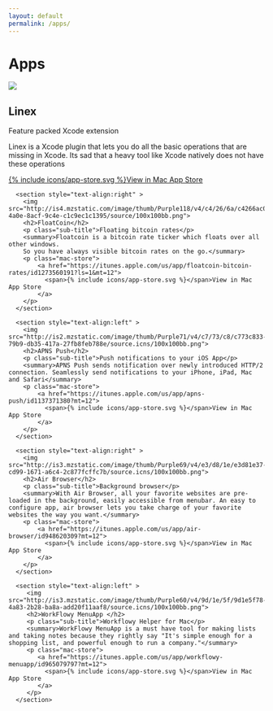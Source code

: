 ```yaml
---
layout: default
permalink: /apps/
---
```

<div class="my-apps">
  <h1>Apps</h1>
      <section style="text-align:left" >
        <img src="http://is1.mzstatic.com/image/thumb/Purple128/v4/73/e1/01/73e101ef-1168-18c1-fa0c-1b170891b031/source/100x100bb.png">
        <h2>Linex</h2>
        <p class="sub-title">Feature packed Xcode extension</p>
        <summary>Linex is a Xcode plugin that lets you do all the basic operations that are missing in Xcode. Its sad that a heavy tool like Xcode natively does not have these operations</summary>
        <p class="mac-store">
            <a href="https://itunes.apple.com/us/app/linex-for-xcode/id1290932760?ls=1&mt=12">
              <span>{% include icons/app-store.svg %}</span>View in Mac App Store
            </a>
        </p>
      </section>

      <section style="text-align:right" >
        <img src="http://is4.mzstatic.com/image/thumb/Purple118/v4/c4/26/6a/c4266ac0-4a0e-8acf-9c4e-c1c9ec1c1395/source/100x100bb.png">
        <h2>FloatCoin</h2>
        <p class="sub-title">Floating bitcoin rates</p>
        <summary>Floatcoin is a bitcoin rate ticker which floats over all other windows.
        So you have always visible bitcoin rates on the go.</summary>
        <p class="mac-store">
            <a href="https://itunes.apple.com/us/app/floatcoin-bitcoin-rates/id1273560191?ls=1&mt=12">
              <span>{% include icons/app-store.svg %}</span>View in Mac App Store
            </a>
        </p>
      </section>

      <section style="text-align:left" >
        <img src="http://is2.mzstatic.com/image/thumb/Purple71/v4/c7/73/c8/c773c833-79b9-db35-417a-27fb8feb788e/source.icns/100x100bb.png">
        <h2>APNS Push</h2>
        <p class="sub-title">Push notifications to your iOS App</p>
        <summary>APNS Push sends notification over newly introduced HTTP/2 connection. Seamlessly send notifications to your iPhone, iPad, Mac and Safari</summary>
        <p class="mac-store">
            <a href="https://itunes.apple.com/us/app/apns-push/id1137371380?mt=12">
              <span>{% include icons/app-store.svg %}</span>View in Mac App Store
            </a>
        </p>
      </section>

      <section style="text-align:right" >
        <img src="http://is3.mzstatic.com/image/thumb/Purple69/v4/e3/d8/1e/e3d81e37-cd99-1671-a6c4-2c877fcffc7b/source.icns/100x100bb.png">
        <h2>Air Browser</h2>
        <p class="sub-title">Background browser</p>
        <summary>With Air Browser, all your favorite websites are pre-loaded in the background, easily accessible from menubar. An easy to configure app, air browser lets you take charge of your favorite websites the way you want.</summary>
        <p class="mac-store">
            <a href="https://itunes.apple.com/us/app/air-browser/id948620309?mt=12">
              <span>{% include icons/app-store.svg %}</span>View in Mac App Store
            </a>
        </p>
      </section>

      <section style="text-align:left" >
         <img src="http://is3.mzstatic.com/image/thumb/Purple60/v4/9d/1e/5f/9d1e5f78-4a83-2b28-ba8a-add20f11aaf8/source.icns/100x100bb.png">
         <h2>WorkFlowy MenuApp </h2>
         <p class="sub-title">Workflowy Helper for Mac</p>
         <summary>WorkFlowy MenuApp is a must have tool for making lists and taking notes because they rightly say "It's simple enough for a shopping list, and powerful enough to run a company."</summary>
         <p class="mac-store">
            <a href="https://itunes.apple.com/us/app/workflowy-menuapp/id965079797?mt=12">
              <span>{% include icons/app-store.svg %}</span>View in Mac App Store
            </a>
         </p>
      </section>
</div>
